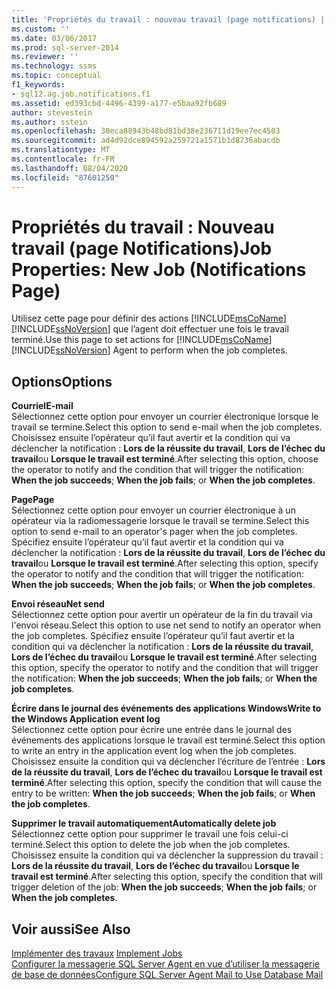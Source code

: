 ```yaml
---
title: 'Propriétés du travail : nouveau travail (page notifications) | Microsoft Docs'
ms.custom: ''
ms.date: 03/06/2017
ms.prod: sql-server-2014
ms.reviewer: ''
ms.technology: ssms
ms.topic: conceptual
f1_keywords:
- sql12.ag.job.notifications.f1
ms.assetid: ed393cbd-4496-4399-a177-e5baa92fb689
author: stevestein
ms.author: sstein
ms.openlocfilehash: 30eca88943b48bd81bd38e236711d19ee7ec4503
ms.sourcegitcommit: ad4d92dce894592a259721a1571b1d8736abacdb
ms.translationtype: MT
ms.contentlocale: fr-FR
ms.lasthandoff: 08/04/2020
ms.locfileid: "87601250"
---
```

# <a name="job-properties-new-job-notifications-page"></a><span data-ttu-id="d8c48-102">Propriétés du travail : Nouveau travail (page Notifications)</span><span class="sxs-lookup"><span data-stu-id="d8c48-102">Job Properties: New Job (Notifications Page)</span></span>
  <span data-ttu-id="d8c48-103">Utilisez cette page pour définir des actions [!INCLUDE[msCoName](../../includes/msconame-md.md)] [!INCLUDE[ssNoVersion](../../includes/ssnoversion-md.md)] que l’agent doit effectuer une fois le travail terminé.</span><span class="sxs-lookup"><span data-stu-id="d8c48-103">Use this page to set actions for [!INCLUDE[msCoName](../../includes/msconame-md.md)] [!INCLUDE[ssNoVersion](../../includes/ssnoversion-md.md)] Agent to perform when the job completes.</span></span>  
  
## <a name="options"></a><span data-ttu-id="d8c48-104">Options</span><span class="sxs-lookup"><span data-stu-id="d8c48-104">Options</span></span>  
 <span data-ttu-id="d8c48-105">**Courriel**</span><span class="sxs-lookup"><span data-stu-id="d8c48-105">**E-mail**</span></span>  
 <span data-ttu-id="d8c48-106">Sélectionnez cette option pour envoyer un courrier électronique lorsque le travail se termine.</span><span class="sxs-lookup"><span data-stu-id="d8c48-106">Select this option to send e-mail when the job completes.</span></span> <span data-ttu-id="d8c48-107">Choisissez ensuite l’opérateur qu’il faut avertir et la condition qui va déclencher la notification : **Lors de la réussite du travail**, **Lors de l’échec du travail**ou **Lorsque le travail est terminé**.</span><span class="sxs-lookup"><span data-stu-id="d8c48-107">After selecting this option, choose the operator to notify and the condition that will trigger the notification: **When the job succeeds**; **When the job fails**; or **When the job completes**.</span></span>  
  
 <span data-ttu-id="d8c48-108">**Page**</span><span class="sxs-lookup"><span data-stu-id="d8c48-108">**Page**</span></span>  
 <span data-ttu-id="d8c48-109">Sélectionnez cette option pour envoyer un courrier électronique à un opérateur via la radiomessagerie lorsque le travail se termine.</span><span class="sxs-lookup"><span data-stu-id="d8c48-109">Select this option to send e-mail to an operator's pager when the job completes.</span></span> <span data-ttu-id="d8c48-110">Spécifiez ensuite l’opérateur qu’il faut avertir et la condition qui va déclencher la notification : **Lors de la réussite du travail**, **Lors de l’échec du travail**ou **Lorsque le travail est terminé**.</span><span class="sxs-lookup"><span data-stu-id="d8c48-110">After selecting this option, specify the operator to notify and the condition that will trigger the notification: **When the job succeeds**; **When the job fails**; or **When the job completes**.</span></span>  
  
 <span data-ttu-id="d8c48-111">**Envoi réseau**</span><span class="sxs-lookup"><span data-stu-id="d8c48-111">**Net send**</span></span>  
 <span data-ttu-id="d8c48-112">Sélectionnez cette option pour avertir un opérateur de la fin du travail via l'envoi réseau.</span><span class="sxs-lookup"><span data-stu-id="d8c48-112">Select this option to use net send to notify an operator when the job completes.</span></span> <span data-ttu-id="d8c48-113">Spécifiez ensuite l’opérateur qu’il faut avertir et la condition qui va déclencher la notification : **Lors de la réussite du travail**, **Lors de l’échec du travail**ou **Lorsque le travail est terminé**.</span><span class="sxs-lookup"><span data-stu-id="d8c48-113">After selecting this option, specify the operator to notify and the condition that will trigger the notification: **When the job succeeds**; **When the job fails**; or **When the job completes**.</span></span>  
  
 <span data-ttu-id="d8c48-114">**Écrire dans le journal des événements des applications Windows**</span><span class="sxs-lookup"><span data-stu-id="d8c48-114">**Write to the Windows Application event log**</span></span>  
 <span data-ttu-id="d8c48-115">Sélectionnez cette option pour écrire une entrée dans le journal des événements des applications lorsque le travail est terminé.</span><span class="sxs-lookup"><span data-stu-id="d8c48-115">Select this option to write an entry in the application event log when the job completes.</span></span> <span data-ttu-id="d8c48-116">Choisissez ensuite la condition qui va déclencher l’écriture de l’entrée : **Lors de la réussite du travail**, **Lors de l’échec du travail**ou **Lorsque le travail est terminé**.</span><span class="sxs-lookup"><span data-stu-id="d8c48-116">After selecting this option, specify the condition that will cause the entry to be written: **When the job succeeds**; **When the job fails**; or **When the job completes**.</span></span>  
  
 <span data-ttu-id="d8c48-117">**Supprimer le travail automatiquement**</span><span class="sxs-lookup"><span data-stu-id="d8c48-117">**Automatically delete job**</span></span>  
 <span data-ttu-id="d8c48-118">Sélectionnez cette option pour supprimer le travail une fois celui-ci terminé.</span><span class="sxs-lookup"><span data-stu-id="d8c48-118">Select this option to delete the job when the job completes.</span></span> <span data-ttu-id="d8c48-119">Choisissez ensuite la condition qui va déclencher la suppression du travail : **Lors de la réussite du travail**, **Lors de l’échec du travail**ou **Lorsque le travail est terminé**.</span><span class="sxs-lookup"><span data-stu-id="d8c48-119">After selecting this option, specify the condition that will trigger deletion of the job: **When the job succeeds**; **When the job fails**; or **When the job completes**.</span></span>  
  
## <a name="see-also"></a><span data-ttu-id="d8c48-120">Voir aussi</span><span class="sxs-lookup"><span data-stu-id="d8c48-120">See Also</span></span>  
 <span data-ttu-id="d8c48-121">[Implémenter des travaux](implement-jobs.md) </span><span class="sxs-lookup"><span data-stu-id="d8c48-121">[Implement Jobs](implement-jobs.md) </span></span>  
 [<span data-ttu-id="d8c48-122">Configurer la messagerie SQL Server Agent en vue d’utiliser la messagerie de base de données</span><span class="sxs-lookup"><span data-stu-id="d8c48-122">Configure SQL Server Agent Mail to Use Database Mail</span></span>](../../relational-databases/database-mail/configure-sql-server-agent-mail-to-use-database-mail.md)  
  
  
